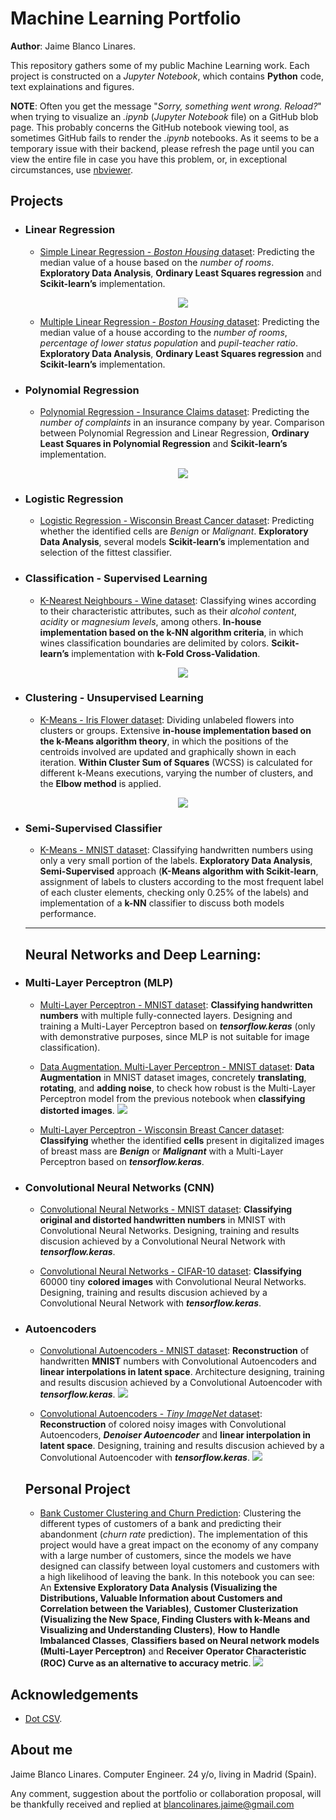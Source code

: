 <!--- Futuro: Pasar de markdown a html para poder meterle un css y que no sea tan soso -->

# Machine Learning Portfolio

**Author**: Jaime Blanco Linares.

This repository gathers some of my public Machine Learning work. Each project is constructed on a *Jupyter Notebook*, which contains **Python** code, text explainations and figures.

**NOTE**: Often you get the message "*Sorry, something went wrong. Reload?*" when trying to visualize an *.ipynb* (*Jupyter Notebook* file) on a GitHub blob page. This probably concerns the GitHub notebook viewing tool, as sometimes GitHub fails to render the *.ipynb* notebooks. As it seems to be a temporary issue with their backend, please refresh the page until you can view the entire file in case you have this problem, or, in exceptional circumstances, use [nbviewer](https://nbviewer.jupyter.org/).

## Projects

- ### Linear Regression

  - [Simple Linear Regression - *Boston Housing* dataset](https://github.com/bljaime/MachineLearning-Portfolio/blob/master/notebook/SimpleLinearRegression_Boston.ipynb): Predicting the median value of a house based on the *number of rooms*. **Exploratory Data Analysis**,  **Ordinary Least Squares regression** and **Scikit-learn’s** implementation. <p align="center">
  <img src="/img/SimpleLR.png"/> </p>

  - [Multiple Linear Regression - *Boston Housing* dataset](https://github.com/bljaime/MachineLearning-Portfolio/blob/master/notebook/MultipleLinearRegression_Boston.ipynb): Predicting the median value of a house according to the *number of rooms*, *percentage of lower status population* and *pupil-teacher ratio*. **Exploratory Data Analysis**, **Ordinary Least Squares regression** and **Scikit-learn’s** implementation.
  
- ### Polynomial Regression

  - [Polynomial Regression - Insurance Claims dataset](https://github.com/bljaime/MachineLearning-Portfolio/blob/master/notebook/PolynomialRegression_Insurance.ipynb): Predicting the *number of complaints* in an insurance company by year. Comparison between Polynomial Regression and Linear Regression, **Ordinary Least Squares in Polynomial Regression** and **Scikit-learn’s** implementation. <p align="center"> <img src="/img/PolyR.png"/> </p>

- ### Logistic Regression

  - [Logistic Regression - Wisconsin Breast Cancer dataset](https://github.com/bljaime/MachineLearning-Portfolio/blob/master/notebook/LogisticRegression_BreastCancer.ipynb): Predicting whether the identified cells are *Benign* or *Malignant*. **Exploratory Data Analysis**, several models **Scikit-learn’s** implementation and selection of the fittest classifier.

- ### Classification - Supervised Learning

  - [K-Nearest Neighbours - Wine dataset](https://github.com/bljaime/MachineLearning-Portfolio/blob/master/notebook/kNearestNeighbor_Wine.ipynb): Classifying wines according to their characteristic attributes, such as their *alcohol content*, *acidity* or *magnesium levels*, among others. **In-house implementation based on the k-NN algorithm criteria**, in which wines classification boundaries are delimited by colors. **Scikit-learn’s** implementation with **k-Fold Cross-Validation**. <p align="center"> <img src="/img/k-NN.png"/>

- ### Clustering - Unsupervised Learning

  - [K-Means - Iris Flower dataset](https://github.com/bljaime/MachineLearning-Portfolio/blob/master/notebook/kMeans_IrisFlower.ipynb): Dividing unlabeled flowers into clusters or groups. Extensive **in-house implementation based on the k-Means algorithm theory**, in which the positions of the centroids involved are updated and graphically shown in each iteration. **Within Cluster Sum of Squares** (WCSS) is calculated for different k-Means executions, varying the number of clusters, and the **Elbow method** is applied. <p align="center"> <img src="/img/k-Means.png"/>
  
- ### Semi-Supervised Classifier

  - [K-Means - MNIST dataset](https://github.com/bljaime/MachineLearning-Portfolio/blob/master/notebook/SemiSupervised_MNIST.ipynb): Classifying handwritten numbers using only a very small portion of the labels. **Exploratory Data Analysis**, **Semi-Supervised** approach (**K-Means algorithm with Scikit-learn**, assignment of labels to clusters according to the most frequent label of each cluster elements, checking only 0.25% of the labels) and implementation of a **k-NN** classifier to discuss both models performance.
  -----
  ## Neural Networks and Deep Learning:

- ### Multi-Layer Perceptron (MLP)

  - [Multi-Layer Perceptron - MNIST dataset](https://github.com/bljaime/MachineLearning-Portfolio/blob/master/notebook/MultiLayerPerceptron_MNIST.ipynb): **Classifying handwritten numbers** with multiple fully-connected layers. Designing and training a Multi-Layer Perceptron based on ***tensorflow.keras*** (only with demonstrative purposes, since MLP is not suitable for image classification).
 
  - [Data Augmentation. Multi-Layer Perceptron - MNIST dataset](https://github.com/bljaime/MachineLearning-Portfolio/blob/master/notebook/DataAugmentation_MLP_MNIST.ipynb): **Data Augmentation** in MNIST dataset images, concretely **translating**, **rotating**, and **adding noise**, to check how robust is the Multi-Layer Perceptron model from the previous notebook when **classifying distorted images**. <img src="/img/datAug.png"/>
  
  - [Multi-Layer Perceptron - Wisconsin Breast Cancer dataset](https://github.com/bljaime/MachineLearning-Portfolio/blob/master/notebook/MultiLayerPerceptron_BreastCancer.ipynb): **Classifying** whether the identified **cells** present in digitalized images of breast mass are ***Benign*** or ***Malignant*** with a Multi-Layer Perceptron based on ***tensorflow.keras***.

- ### Convolutional Neural Networks (CNN)

  - [Convolutional Neural Networks - MNIST dataset](https://github.com/bljaime/MachineLearning-Portfolio/blob/master/notebook/ConvolutionalNN_MNIST.ipynb): **Classifying original and distorted handwritten numbers** in MNIST with Convolutional Neural Networks. Designing, training and results discusion achieved by a Convolutional Neural Network with ***tensorflow.keras***.
  
  - [Convolutional Neural Networks - CIFAR-10 dataset](https://github.com/bljaime/MachineLearning-Portfolio/blob/master/notebook/ConvolutionalNN_CIFAR10.ipynb): **Classifying** 60000 tiny **colored images** with Convolutional Neural Networks. Designing, training and results discusion achieved by a Convolutional Neural Network with ***tensorflow.keras***.
  
- ### Autoencoders

  - [Convolutional Autoencoders - MNIST dataset](https://github.com/bljaime/MachineLearning-Portfolio/blob/master/notebook/ConvolutionalAutoencoders_MNIST.ipynb): **Reconstruction** of handwritten **MNIST** numbers with Convolutional Autoencoders and **linear interpolations in latent space**. Architecture designing, training and results discusion achieved by a Convolutional Autoencoder with ***tensorflow.keras***. <img src="/img/interp.png"/>
  
  - [Convolutional Autoencoders - *Tiny ImageNet* dataset](https://github.com/bljaime/MachineLearning-Portfolio/blob/master/notebook/ConvolutionalAutoencoders_Tiny_imagenet.ipynb): **Reconstruction** of colored noisy images with Convolutional Autoencoders, ***Denoiser Autoencoder*** and **linear interpolation in latent space**. Designing, training and results discusion achieved by a Convolutional Autoencoder with ***tensorflow.keras***. <img src="/img/denoisCAE.png"/>

  ## Personal Project

  - [Bank Customer Clustering and Churn Prediction](https://github.com/bljaime/MachineLearning-Portfolio/blob/master/notebook/Customer_Clustering_and_Churn_Prediction.ipynb): Clustering the different types of customers of a bank and predicting their abandonment (*churn rate* prediction). The implementation of this project would have a great impact on the economy of any company with a large number of customers, since the models we have designed can classify between loyal customers and customers with a high likelihood of leaving the bank. In this notebook you can see: An **Extensive Exploratory Data Analysis (Visualizing the Distributions, Valuable Information about Customers and Correlation between the Variables)**, **Customer Clusterization (Visualizing the New Space, Finding Clusters with k-Means and Visualizing and Understanding Clusters)**, **How to Handle Imbalanced Classes**, **Classifiers based on Neural network models (Multi-Layer Perceptron)** and **Receiver Operator Characteristic (ROC) Curve as an alternative to accuracy metric**. <img src="/img/bankCustomers.png"/>
  
## Acknowledgements

- [Dot CSV](https://www.youtube.com/channel/UCy5znSnfMsDwaLlROnZ7Qbg).
  
## About me

Jaime Blanco Linares.
Computer Engineer.
24 y/o, living in Madrid (Spain).

Any comment, suggestion about the portfolio or collaboration proposal, will be thankfully received and replied at blancolinares.jaime@gmail.com
